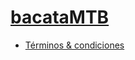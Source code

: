 # [bacataMTB](https://bacatamtb.github.io)
- [Términos & condiciones](https://bacatamtb.github.io/bacatMTB.github.io/)
